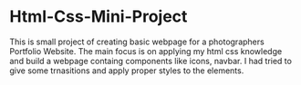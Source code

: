 # Html-Css-Mini-Project
This is small project of creating basic webpage for a photographers Portfolio Website.
The main focus is on applying my html css knowledge and build a webpage containg components like icons, navbar.
I had tried to give some trnasitions and apply proper styles to the elements.
